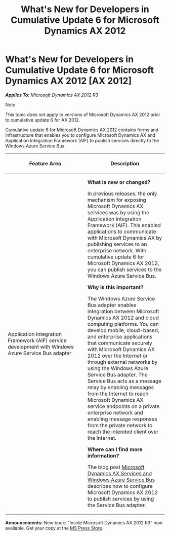 ﻿---
title: What's New for Developers in Cumulative Update 6 for Microsoft Dynamics AX 2012
TOCTitle: What's New for Developers in Cumulative Update 6 for Microsoft Dynamics AX 2012
ms:assetid: 732c8070-fae3-41f6-a77f-28daef76fb9f
ms:mtpsurl: https://msdn.microsoft.com/en-us/library/Dn305850(v=AX.60)
ms:contentKeyID: 54911457
ms.date: 05/18/2015
mtps_version: v=AX.60
---

# What's New for Developers in Cumulative Update 6 for Microsoft Dynamics AX 2012 [AX 2012]


_**Applies To:** Microsoft Dynamics AX 2012 R3_


> [!NOTE]
> <P>This topic does not apply to versions of Microsoft Dynamics AX 2012 prior to cumulative update 6 for AX 2012.</P>



Cumulative update 6 for Microsoft Dynamics AX 2012 contains forms and infrastructure that enables you to configure Microsoft Dynamics AX and Application Integration Framework (AIF) to publish services directly to the Windows Azure Service Bus.

<table>
<colgroup>
<col style="width: 50%" />
<col style="width: 50%" />
</colgroup>
<thead>
<tr class="header">
<th><p>Feature Area</p></th>
<th><p>Description</p></th>
</tr>
</thead>
<tbody>
<tr class="odd">
<td><p>Application Integration Framework (AIF) service development with Windows Azure Service Bus adapter</p></td>
<td><p><strong>What is new or changed?</strong></p>
<p>In previous releases, the only mechanism for exposing Microsoft Dynamics AX services was by using the Application Integration Framework (AIF). This enabled applications to communicate with Microsoft Dynamics AX by publishing services to an enterprise network. With cumulative update 6 for Microsoft Dynamics AX 2012, you can publish services to the Windows Azure Service Bus.</p>
<p><strong>Why is this important?</strong></p>
<p>The Windows Azure Service Bus adapter enables integration between Microsoft Dynamics AX 2012 and cloud computing platforms. You can develop mobile, cloud-based, and enterprise applications that communicate securely with Microsoft Dynamics AX 2012 over the Internet or through external networks by using the Windows Azure Service Bus adapter. The Service Bus acts as a message relay by enabling messages from the Internet to reach Microsoft Dynamics AX service endpoints on a private enterprise network and enabling message responses from the private network to reach the intended client over the Internet.</p>
<p><strong>Where can I find more information?</strong></p>
<p>The blog post <a href="http://go.microsoft.com/fwlink/?linkid=306178&amp;clcid=0x409">Microsoft Dynamics AX Services and Windows Azure Service Bus</a> describes how to configure Microsoft Dynamics AX 2012 to publish services by using the Service Bus adapter.</p></td>
</tr>
</tbody>
</table>

  
**Announcements:** New book: "Inside Microsoft Dynamics AX 2012 R3" now available. Get your copy at the [MS Press Store](https://www.microsoftpressstore.com/store/inside-microsoft-dynamics-ax-2012-r3-9780735685109).


